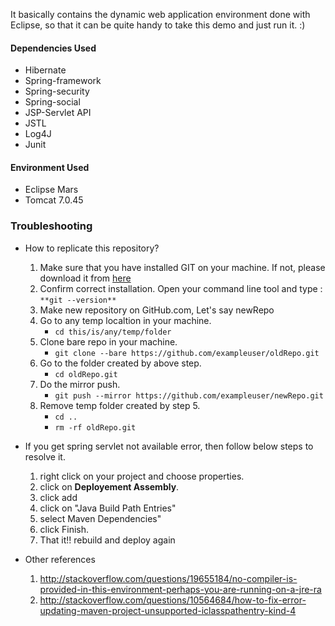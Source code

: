 It basically contains the dynamic web application environment done with Eclipse, so that it can be quite handy to take this demo and just run it. :)

#### Dependencies Used

* Hibernate
* Spring-framework
* Spring-security
* Spring-social
* JSP-Servlet API
* JSTL
* Log4J
* Junit

#### Environment Used

* Eclipse Mars
* Tomcat 7.0.45

### Troubleshooting

* How to replicate this repository?

   1. Make sure that you have installed GIT on your machine. If not, please download it from [here](https://git-scm.com/downloads)
   2. Confirm correct installation. Open your command line tool and type : `**git --version**`
   3. Make new repository on GitHub.com, Let's say newRepo
   4. Go to any temp localtion in your machine. 
       * `cd this/is/any/temp/folder`
   5. Clone bare repo in your machine.
      * `git clone --bare https://github.com/exampleuser/oldRepo.git`
   6. Go to the folder created by above step.
      * `cd oldRepo.git`
   7. Do the mirror push.
      * `git push --mirror https://github.com/exampleuser/newRepo.git`
   8. Remove temp folder created by step 5.
      * `cd ..`
      * `rm -rf oldRepo.git`

* If you get spring servlet not available error, then follow below steps to resolve it.

   1. right click on your project and choose properties.
   2. click on **Deployement Assembly**.
   3. click add
   4. click on "Java Build Path Entries"
   5. select Maven Dependencies"
   6. click Finish.
   7. That it!! rebuild and deploy again

* Other references 

   1. http://stackoverflow.com/questions/19655184/no-compiler-is-provided-in-this-environment-perhaps-you-are-running-on-a-jre-ra
   2. http://stackoverflow.com/questions/10564684/how-to-fix-error-updating-maven-project-unsupported-iclasspathentry-kind-4

